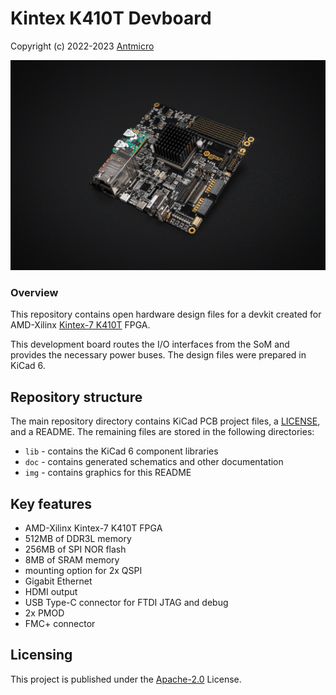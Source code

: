 # Kintex K410T Devboard

Copyright (c) 2022-2023 [Antmicro](https://www.antmicro.com)

![K410T devboard](/img/k410t-devboard.png)

### Overview

This repository contains open hardware design files for a devkit created for AMD-Xilinx [Kintex-7 K410T](https://www.xilinx.com/products/silicon-devices/fpga/kintex-7.html) FPGA.

This development board routes the I/O interfaces from the SoM and provides the necessary power buses.
The design files were prepared in KiCad 6.

## Repository structure

The main repository directory contains KiCad PCB project files, a [LICENSE](LICENSE), and a README.
The remaining files are stored in the following directories:

* `lib` - contains the KiCad 6 component libraries
* `doc` - contains generated schematics and other documentation
* `img` - contains graphics for this README

## Key features

* AMD-Xilinx Kintex-7 K410T FPGA
* 512MB of DDR3L memory
* 256MB of SPI NOR flash
* 8MB of SRAM memory
* mounting option for 2x QSPI
* Gigabit Ethernet
* HDMI output
* USB Type-C connector for FTDI JTAG and debug
* 2x PMOD
* FMC+ connector


## Licensing

This project is published under the [Apache-2.0](LICENSE) License.
